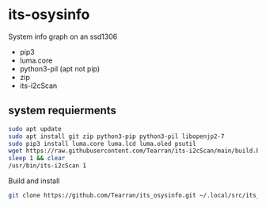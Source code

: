 # its-osysinfo
System info graph on an ssd1306 
- pip3
- luma.core
- python3-pil (apt not pip)
- zip
- its-i2cScan

## system requierments
```bash 
sudo apt update
sudo apt install git zip python3-pip python3-pil libopenjp2-7
sudo pip3 install luma.core luma.lcd luma.oled psutil
wget https://raw.githubusercontent.com/Tearran/its-i2cScan/main/build.bash && bash build.bash
sleep 1 && clear
/usr/bin/its-i2cScan 1
```

Build and install
```bash
git clone https://github.com/Tearran/its_osysinfo.git ~/.local/src/its_osysinfo/; cd ~/.local/src/its_osysinfo/ ; bash ./install.sh
```
